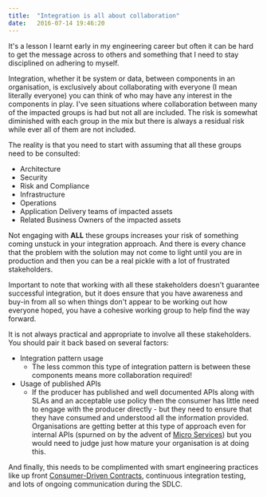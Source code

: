 ```yaml
---
title:  "Integration is all about collaboration"
date:   2016-07-14 19:46:20
---
```


It's a lesson I learnt early in my engineering career but often it can be hard to get the message across to others and something that I need to stay disciplined on adhering to myself.
 
Integration, whether it be system or data, between components in an organisation, is exclusively about collaborating with everyone (I mean literally everyone) you can think of who may have any interest in the components in play.  I've seen situations where collaboration between many of the impacted groups is had but not all are included.  The risk is somewhat diminished with each group in the mix but there is always a residual risk while ever all of them are not included.  
 
The reality is that you need to start with assuming that all these groups need to be consulted:

* Architecture
* Security
* Risk and Compliance
* Infrastructure
* Operations
* Application Delivery teams of impacted assets
* Related Business Owners of the impacted assets  

Not engaging with __ALL__ these groups increases your risk of something coming unstuck in your integration approach.  And there is every chance that the problem with the solution may not come to light until you are in production and then you can be a real pickle with a lot of frustrated stakeholders.

Important to note that working with all these stakeholders doesn't guarantee successful integration, but it does ensure that you have awareness and buy-in from all so when things don't appear to be working out how everyone hoped, you have a cohesive working group to help find the way forward.

It is not always practical and appropriate to involve all these stakeholders.  You should pair it back based on several factors:

* Integration pattern usage
  * The less common this type of integration pattern is between these components means more collaboration required!
* Usage of published APIs
  * If the producer has published and well documented APIs along with SLAs and an acceptable use policy then the consumer has little need to engage with the producer directly - but they need to ensure that they have consumed and understood all the information provided.  Organisations are getting better at this type of approach even for internal APIs (spurned on by the advent of [Micro Services](http://microservices.io/patterns/microservices.html)) but you would need to judge just how mature your organisation is at doing this.
   
And finally, this needs to be complimented with smart engineering practices like up front [Consumer-Driven Contracts](http://martinfowler.com/articles/consumerDrivenContracts.html), continuous integration testing, and lots of ongoing communication during the SDLC.
